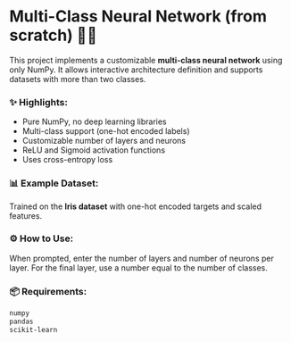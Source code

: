 # Multi-Class Neural Network (from scratch) 🧠🔢

This project implements a customizable **multi-class neural network** using only NumPy. It allows interactive architecture definition and supports datasets with more than two classes.

### ✨ Highlights:
- Pure NumPy, no deep learning libraries
- Multi-class support (one-hot encoded labels)
- Customizable number of layers and neurons
- ReLU and Sigmoid activation functions
- Uses cross-entropy loss

### 📊 Example Dataset:
Trained on the **Iris dataset** with one-hot encoded targets and scaled features.

### ⚙️ How to Use:
When prompted, enter the number of layers and number of neurons per layer. For the final layer, use a number equal to the number of classes.

### 📦 Requirements:
```bash
numpy
pandas
scikit-learn

